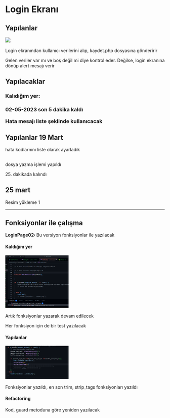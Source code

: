 <h1>Login Ekranı</h1>
<h2>Yapılanlar</h2>
<img src="./images/uye_giri_ekrani.png" width="300px">
<p>Login ekranından kullanıcı verilerini alıp, kaydet.php dosyasına gönderirir</p>
<p>Gelen veriler var mı ve boş değil mi diye kontrol eder. Değilse, login ekranına dönüp alert mesajı verir</p>

<h2>Yapılacaklar</h2>
<h3>Kalıdığım yer:<h3>
<p>02-05-2023 son 5 dakika kaldı</p>
<p>Hata mesajı liste şeklinde kullanıcacak</p>

<h2>Yapılanlar 19 Mart</h2>
<p>hata kodlarnını liste olarak ayarladık</p>

<h2></h2>
<p>dosya yazma işlemi yapıldı</p>
25. dakikada kalındı

<h2>25 mart</h2>
<p>Resim yükleme 1</p>

<hr />
<h2>Fonksiyonlar ile çalışma</h2>
<p><strong>LoginPage02: </strong>Bu versiyon fonksiyonlar ile yazılacak</p>

<h4>Kaldığım yer</h4>
<img src="./kaldigim_yer.png" alt="kaldığım yer" width="200"/>
<p>Artık fonksiyonlar yazarak devam edilecek</p>
<p>Her fonksiyon için de bir test yazılacak</p>

<h4>Yapılanlar </h4>
<img src="./kaldigim_yer02.png" alt="kaldığım yer" width="200"/>
<p>Fonksiyonlar yazıldı, en son trim, strip_tags fonksiyonları yazıldı</p>
<p></p>

<h4>Refactoring</h4>
<p>Kod, guard metoduna göre yeniden yazılacak</p>


